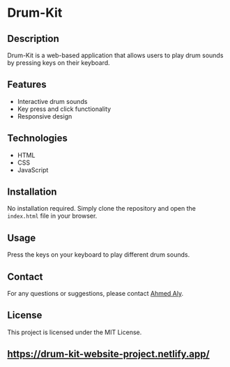 # Drum-Kit

## Description
Drum-Kit is a web-based application that allows users to play drum sounds by pressing keys on their keyboard.

## Features
- Interactive drum sounds
- Key press and click functionality
- Responsive design

## Technologies
- HTML
- CSS
- JavaScript

## Installation
No installation required. Simply clone the repository and open the `index.html` file in your browser.

## Usage
Press the keys on your keyboard to play different drum sounds.

## Contact
For any questions or suggestions, please contact [Ahmed Aly](mailto:ahmedelkarra@gmail.com).

## License
This project is licensed under the MIT License.

## https://drum-kit-website-project.netlify.app/
